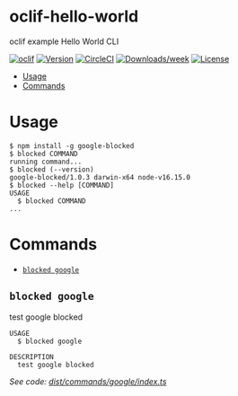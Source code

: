 oclif-hello-world
=================

oclif example Hello World CLI

[![oclif](https://img.shields.io/badge/cli-oclif-brightgreen.svg)](https://oclif.io)
[![Version](https://img.shields.io/npm/v/oclif-hello-world.svg)](https://npmjs.org/package/oclif-hello-world)
[![CircleCI](https://circleci.com/gh/oclif/hello-world/tree/main.svg?style=shield)](https://circleci.com/gh/oclif/hello-world/tree/main)
[![Downloads/week](https://img.shields.io/npm/dw/oclif-hello-world.svg)](https://npmjs.org/package/oclif-hello-world)
[![License](https://img.shields.io/npm/l/oclif-hello-world.svg)](https://github.com/oclif/hello-world/blob/main/package.json)

<!-- toc -->
* [Usage](#usage)
* [Commands](#commands)
<!-- tocstop -->
# Usage
<!-- usage -->
```sh-session
$ npm install -g google-blocked
$ blocked COMMAND
running command...
$ blocked (--version)
google-blocked/1.0.3 darwin-x64 node-v16.15.0
$ blocked --help [COMMAND]
USAGE
  $ blocked COMMAND
...
```
<!-- usagestop -->
# Commands
<!-- commands -->
* [`blocked google`](#blocked-google)

## `blocked google`

test google blocked

```
USAGE
  $ blocked google

DESCRIPTION
  test google blocked
```

_See code: [dist/commands/google/index.ts](https://github.com/cuimingda/google-blocked/blob/v1.0.3/dist/commands/google/index.ts)_
<!-- commandsstop -->
